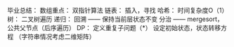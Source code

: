 毕业总结：
数组重点：
	双指针算法
链表：	
	插入，寻找
哈希：
	时间复杂度O（1）
树：
	二叉树遍历
递归：
	回溯 —— 保持当前层状态不变
	分治 —— mergesort， 公共父节点（后序遍历）
DP：	
	定义重复子问题（*）
	设定初始状态，状态转移方程
	（字符串情况考虑二维矩阵）
